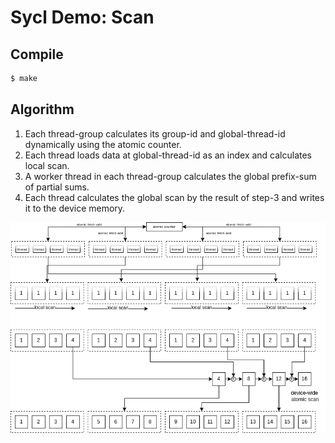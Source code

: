 # Sycl Demo: Scan

## Compile

```sh
$ make
```


## Algorithm

1. Each thread-group calculates its group-id and global-thread-id dynamically using the atomic counter.
2. Each thread loads data at global-thread-id as an index and calculates local scan.
3. A worker thread in each thread-group calculates the global prefix-sum of partial sums.
4. Each thread calculates the global scan by the result of step-3 and writes it to the device memory.

![atomic_scan](./image/atomic_scan.drawio.png)


